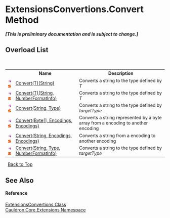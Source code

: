 # ExtensionsConvertions.Convert Method 
 _**\[This is preliminary documentation and is subject to change.\]**_


## Overload List
&nbsp;<table><tr><th></th><th>Name</th><th>Description</th></tr><tr><td>![Public method](media/pubmethod.gif "Public method")![Static member](media/static.gif "Static member")</td><td><a href="M_Cauldron_Core_Extensions_ExtensionsConvertions_Convert__1">Convert(T)(String)</a></td><td>
Converts a string to the type defined by *T*</td></tr><tr><td>![Public method](media/pubmethod.gif "Public method")![Static member](media/static.gif "Static member")</td><td><a href="M_Cauldron_Core_Extensions_ExtensionsConvertions_Convert__1_1">Convert(T)(String, NumberFormatInfo)</a></td><td>
Converts a string to the type defined by *T*</td></tr><tr><td>![Public method](media/pubmethod.gif "Public method")![Static member](media/static.gif "Static member")</td><td><a href="M_Cauldron_Core_Extensions_ExtensionsConvertions_Convert_2">Convert(String, Type)</a></td><td>
Converts a string to the type defined by *targetType*</td></tr><tr><td>![Public method](media/pubmethod.gif "Public method")![Static member](media/static.gif "Static member")</td><td><a href="M_Cauldron_Core_Extensions_ExtensionsConvertions_Convert">Convert(Byte[], Encodings, Encodings)</a></td><td>
Converts a string represented by a byte array from a encoding to another encoding</td></tr><tr><td>![Public method](media/pubmethod.gif "Public method")![Static member](media/static.gif "Static member")</td><td><a href="M_Cauldron_Core_Extensions_ExtensionsConvertions_Convert_1">Convert(String, Encodings, Encodings)</a></td><td>
Converts a string from a encoding to another encoding</td></tr><tr><td>![Public method](media/pubmethod.gif "Public method")![Static member](media/static.gif "Static member")</td><td><a href="M_Cauldron_Core_Extensions_ExtensionsConvertions_Convert_3">Convert(String, Type, NumberFormatInfo)</a></td><td>
Converts a string to the type defined by *targetType*</td></tr></table>&nbsp;
<a href="#extensionsconvertions.convert-method">Back to Top</a>

## See Also


#### Reference
<a href="T_Cauldron_Core_Extensions_ExtensionsConvertions">ExtensionsConvertions Class</a><br /><a href="N_Cauldron_Core_Extensions">Cauldron.Core.Extensions Namespace</a><br />